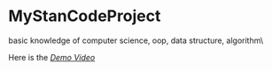 # MyStanCodeProject
basic knowledge of computer science, oop, data structure, algorithm\

Here is the  *[Demo Video](https://www.youtube.com/playlist?app=desktop&list=PL6FWNwNPGCE56gP3lxhYPLoUbqE_unUiP)*
